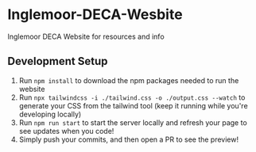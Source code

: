 # Inglemoor-DECA-Wesbite

Inglemoor DECA Website for resources and info

## Development Setup

1. Run `npm install` to download the npm packages needed to run the website
2. Run `npx tailwindcss -i ./tailwind.css -o ./output.css --watch` to generate your CSS from the tailwind tool (keep it running while you're developing locally)
3. Run `npm run start` to start the server locally and refresh your page to see updates when you code!
4. Simply push your commits, and then open a PR to see the preview!
